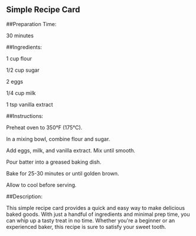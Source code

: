 ## Simple Recipe Card
##Preparation Time:

30 minutes

##Ingredients:

1 cup flour

1/2 cup sugar

2 eggs

1/4 cup milk

1 tsp vanilla extract

##Instructions:

Preheat oven to 350°F (175°C).

In a mixing bowl, combine flour and sugar.

Add eggs, milk, and vanilla extract. Mix until smooth.

Pour batter into a greased baking dish.

Bake for 25-30 minutes or until golden brown.

Allow to cool before serving.

##Description:

This simple recipe card provides a quick and easy way to make delicious baked goods. With just a handful of ingredients and minimal prep time, you can whip up a tasty treat in no time. Whether you're a beginner or an experienced baker, this recipe is sure to satisfy your sweet tooth.

